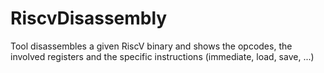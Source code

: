 # RiscvDisassembly
Tool disassembles a given RiscV binary and shows the opcodes, the involved registers and the specific instructions (immediate, load, save, ...)
